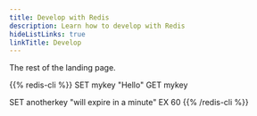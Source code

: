 ```yaml
---
title: Develop with Redis
description: Learn how to develop with Redis
hideListLinks: true
linkTitle: Develop
---
```


The rest of the landing page.

{{% redis-cli %}}
SET mykey "Hello"
GET mykey

SET anotherkey "will expire in a minute" EX 60
{{% /redis-cli %}}